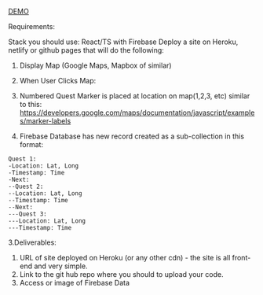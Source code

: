 [DEMO](https://map-markers-31bf70606deb.herokuapp.com/)

Requirements:

Stack you should use: React/TS with Firebase
Deploy a site on Heroku, netlify or github pages that will do the following:

1. Display Map (Google Maps, Mapbox of similar)

2. When User Clicks Map:
  1. Numbered Quest Marker is placed at location on map(1,2,3, etc) similar to this: https://developers.google.com/maps/documentation/javascript/examples/marker-labels
  2. Firebase Database has new record created as a sub-collection in this format:
  ```
  Quest 1:
  -Location: Lat, Long
  -Timestamp: Time
  -Next:
  --Quest 2:
  --Location: Lat, Long
  --Timestamp: Time
  --Next:
  ---Quest 3:
  ---Location: Lat, Long
  ---Timestamp: Time
  ```

3.Deliverables:
1. URL of site deployed on Heroku (or any other cdn) - the site is all front-end and very simple.
2. Link to the git hub repo where you should to upload your code.
3. Access or image of Firebase Data

